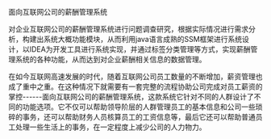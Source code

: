 面向互联网公司的薪酬管理系统

对企业互联网公司的薪酬管理系统进行问题调查研究，根据实际情况进行需求分析，构建出系统大概功能模块，从而利用java语言成熟的SSM框架进行系统设计，以IDEA为开发工具进行系统实现，并通过标签分类管理等方式，实现薪酬管理系统的各种功能，从而达到对企业薪酬相关信息的数据管理。

在如今互联网高速发展的时代，随着互联网公司员工数量的不断增加，薪资管理也成了重中之重。在这种情况下就需要有一套完整的流程协助公司完成对员工薪资的掌控------面向互联网公司的薪酬管理系统，这款系统它针对不同的人群设计了不同的功能选项。它不仅可以帮助领导阶层的人群管理员工的基本信息和公司一些琐碎的事务，还可以帮助财务人员核算员工的工资信息等，最后它还可以帮助普通员工处理一些生活上的事务，在一定程度上减少公司的人力物力。

